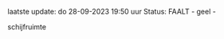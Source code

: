 laatste update: 
do 28-09-2023 19:50   uur 
Status: FAALT - geel - 
<div class="service Y">schijfruimte</div>